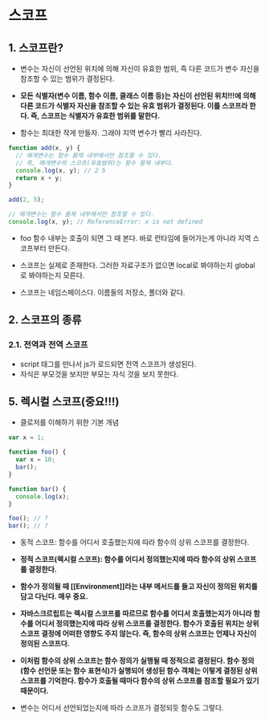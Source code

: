# 스코프
## 1. 스코프란?
- 변수는 자신이 선언된 위치에 의해 자신이 유효한 범위, 즉 다른 코드가 변수 자신을 참조할 수 있는 범위가 결정된다. 
- **모든 식별자(변수 이름, 함수 이름, 클래스 이름 등)는 자신이 선언된 위치!!!에 의해 다른 코드가 식별자 자신을 참조할 수 있는 유효 범위가 결정된다. 이를 스코프라 한다. 즉, 스코프는 식별자가 유효한 범위를 말한다.**


- 함수는 최대한 작게 만들자. 그래야 지역 변수가 빨리 사라진다.
```js
function add(x, y) {
  // 매개변수는 함수 몸체 내부에서만 참조할 수 있다.
  // 즉, 매개변수의 스코프(유효범위)는 함수 몸체 내부다.
  console.log(x, y); // 2 5
  return x + y;
}

add(2, 5);

// 매개변수는 함수 몸체 내부에서만 참조할 수 있다.
console.log(x, y); // ReferenceError: x is not defined
```

- foo 함수 내부는 호출이 되면 그 때 본다. 바로 런타임에 들어가는게 아니라 지역 스코프부터 만든다.

- 스코프는 실제로 존재한다. 그러한 자료구조가 없으면 local로 봐야하는지 global로 봐야하는지 모른다.
- 스코프는 네임스페이스다. 이름들의 저장소, 폴더와 같다.

## 2. 스코프의 종류
### 2.1. 전역과 전역 스코프
- script 태그를 만나서 js가 로드되면 전역 스코프가 생성된다.
- 자식은 부모것을 보지만 부모는 자식 것을 보지 못한다. 

## 5. 렉시컬 스코프(중요!!!)
- 클로저를 이해하기 위한 기본 개념
```js
var x = 1;

function foo() {
  var x = 10;
  bar();
}

function bar() {
  console.log(x);
}

foo(); // ?
bar(); // ?
```
- 동적 스코프: 함수를 어디서 호출했는지에 따라 함수의 상위 스코프를 결정한다.
- **정적 스코프(렉시컬 스코프): 함수를 어디서 정의했는지에 따라 함수의 상위 스코프를 결정한다.**

- **함수가 정의될 때 [[Environment]]라는 내부 메서드를 들고 자신이 정의된 위치를 담고 다닌다. 매우 중요.**
- **자바스크르립트는 렉시컬 스코프를 따르므로 함수를 어디서 호출했는지가 아니라 함수를 어디서 정의했는지에 따라 상위 스코프를 결정한다. 함수가 호출된 위치는 상위 스코프 결정에 어떠한 영향도 주지 않는다. 즉, 함수의 상위 스코프는 언제나 자신이 정의된 스코프다.**
- **이처럼 함수의 상위 스코프는 함수 정의가 실행될 때 정적으로 결정된다. 함수 정의(함수 선언문 또는 함수 표현식)가 실행되어 생성된 함수 객체는 이렇게 결정된 상위 스코프를 기억한다. 함수가 호출될 때마다 함수의 상위 스코프를 참조할 필요가 있기 때문이다.**
- 변수는 어디서 선언되었는지에 따라 스코프가 결정되듯 함수도 그렇다.
